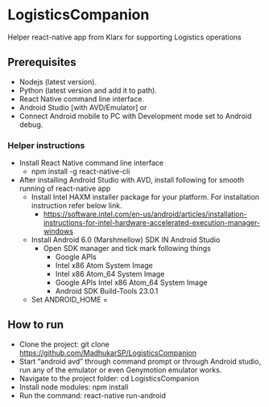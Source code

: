 # LogisticsCompanion
Helper react-native app from Klarx for supporting Logistics operations

## Prerequisites
* Nodejs (latest version).
* Python (latest version and add it to path).
* React Native command line interface.
* Android Studio [with AVD/Emulator] or 
* Connect Android mobile to PC with Development mode set to Android debug.

### Helper instructions
* Install React Native command line interface
  * npm install -g react-native-cli
* After installing Android Studio with AVD, install following for smooth running of react-native app
  * Install Intel HAXM installer package for your platform. For installation instruction refer below link.
    * https://software.intel.com/en-us/android/articles/installation-instructions-for-intel-hardware-accelerated-execution-manager-windows
  * Install Android 6.0 (Marshmellow) SDK IN Android Studio
    * Open SDK manager and tick mark following things
      * Google APIs
      * Intel x86 Atom System Image
      * Intel x86 Atom_64 System Image
      * Google APIs Intel x86 Atom_64 System Image
      * Android SDK Build-Tools 23.0.1
  * Set ANDROID_HOME = <android sdk path>

## How to run
* Clone the project: git clone https://github.com/MadhukarSP/LogisticsCompanion
* Start “android avd” through command prompt or through Android studio, run any of the emulator or even Genymotion emulator works.
* Navigate to the project folder: cd LogisticsCompanion
* Install node modules: npm install
* Run the command: react-native run-android
